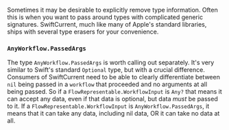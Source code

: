 Sometimes it may be desirable to explicitly remove type information. Often this is when you want to pass around types with complicated generic signatures. SwiftCurrent, much like many of Apple's standard libraries, ships with several type erasers for your convenience. 

### `AnyWorkflow.PassedArgs`
The type `AnyWorkflow.PassedArgs` is worth calling out separately. It's very similar to Swift's standard `Optional` type, but with a crucial difference. Consumers of SwiftCurrent need to be able to clearly differentiate between `nil` being passed in a `workflow` that proceeded and no arguments at all being passed. So if a `FlowRepresentable.WorkflowInput` is `Any?` that means it can accept any data, even if that data is optional, but data *must* be passed to it. If a `FlowRepresentable.WorkflowInput` is `AnyWorkflow.PassedArgs`, it means that it can take any data, including nil data, OR it can take no data at all. 